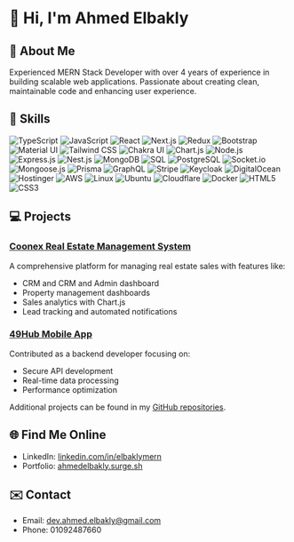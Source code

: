 # 👋 Hi, I'm Ahmed Elbakly

## 🌟 About Me
Experienced MERN Stack Developer with over 4 years of experience in building scalable web applications. Passionate about creating clean, maintainable code and enhancing user experience.

## 🚀 Skills

<div align="left">
  <img src="https://img.shields.io/badge/-TypeScript-007ACC?logo=typescript&logoColor=white&style=for-the-badge" alt="TypeScript" />
  <img src="https://img.shields.io/badge/-JavaScript-F7DF1E?logo=javascript&logoColor=black&style=for-the-badge" alt="JavaScript" />
  <img src="https://img.shields.io/badge/-React-61DAFB?logo=react&logoColor=black&style=for-the-badge" alt="React" />
  <img src="https://img.shields.io/badge/-Next.js-000000?logo=next.js&logoColor=white&style=for-the-badge" alt="Next.js" />
  <img src="https://img.shields.io/badge/-Redux-764ABC?logo=redux&logoColor=white&style=for-the-badge" alt="Redux" />
  <img src="https://img.shields.io/badge/-Bootstrap-7952B3?logo=bootstrap&logoColor=white&style=for-the-badge" alt="Bootstrap" />
  <img src="https://img.shields.io/badge/-Material%20UI-0081CB?logo=mui&logoColor=white&style=for-the-badge" alt="Material UI" />
  <img src="https://img.shields.io/badge/-Tailwind%20CSS-38B2AC?logo=tailwind-css&logoColor=white&style=for-the-badge" alt="Tailwind CSS" />
  <img src="https://img.shields.io/badge/-Chakra%20UI-319795?logo=chakra-ui&logoColor=white&style=for-the-badge" alt="Chakra UI" />
  <img src="https://img.shields.io/badge/-Chart.js-FF6384?logo=chartdotjs&logoColor=white&style=for-the-badge" alt="Chart.js" />
  <img src="https://img.shields.io/badge/-Node.js-339933?logo=node.js&logoColor=white&style=for-the-badge" alt="Node.js" />
  <img src="https://img.shields.io/badge/-Express.js-000000?logo=express&logoColor=white&style=for-the-badge" alt="Express.js" />
  <img src="https://img.shields.io/badge/-Nest.js-E0234E?logo=nestjs&logoColor=white&style=for-the-badge" alt="Nest.js" />
  <img src="https://img.shields.io/badge/-MongoDB-47A248?logo=mongodb&logoColor=white&style=for-the-badge" alt="MongoDB" />
  <img src="https://img.shields.io/badge/-SQL-4479A1?logo=postgresql&logoColor=white&style=for-the-badge" alt="SQL" />
  <img src="https://img.shields.io/badge/-PostgreSQL-336791?logo=postgresql&logoColor=white&style=for-the-badge" alt="PostgreSQL" />
  <img src="https://img.shields.io/badge/-Socket.io-010101?logo=socketdotio&logoColor=white&style=for-the-badge" alt="Socket.io" />
  <img src="https://img.shields.io/badge/-Mongoose.js-880000?logo=mongodb&logoColor=white&style=for-the-badge" alt="Mongoose.js" />
  <img src="https://img.shields.io/badge/-Prisma-2D3748?logo=prisma&logoColor=white&style=for-the-badge" alt="Prisma" />
  <img src="https://img.shields.io/badge/-GraphQL-E10098?logo=graphql&logoColor=white&style=for-the-badge" alt="GraphQL" />
  <img src="https://img.shields.io/badge/-Stripe-008CDD?logo=stripe&logoColor=white&style=for-the-badge" alt="Stripe" />
  <img src="https://img.shields.io/badge/-Keycloak-2C2F33?logo=keycloak&logoColor=white&style=for-the-badge" alt="Keycloak" />
  <img src="https://img.shields.io/badge/-DigitalOcean-0080FF?logo=digitalocean&logoColor=white&style=for-the-badge" alt="DigitalOcean" />
  <img src="https://img.shields.io/badge/-Hostinger-FF5722?logo=hostinger&logoColor=white&style=for-the-badge" alt="Hostinger" />
  <img src="https://img.shields.io/badge/-AWS-232F3E?logo=amazon-aws&logoColor=white&style=for-the-badge" alt="AWS" />
  <img src="https://img.shields.io/badge/-Linux-FCC624?logo=linux&logoColor=black&style=for-the-badge" alt="Linux" />
  <img src="https://img.shields.io/badge/-Ubuntu-E95420?logo=ubuntu&logoColor=white&style=for-the-badge" alt="Ubuntu" />
  <img src="https://img.shields.io/badge/-Cloudflare-F38020?logo=cloudflare&logoColor=white&style=for-the-badge" alt="Cloudflare" />
  <img src="https://img.shields.io/badge/-Docker-2496ED?logo=docker&logoColor=white&style=for-the-badge" alt="Docker" />
  <img src="https://img.shields.io/badge/-HTML5-E34F26?logo=html5&logoColor=white&style=for-the-badge" alt="HTML5" />
  <img src="https://img.shields.io/badge/-CSS3-1572B6?logo=css3&logoColor=white&style=for-the-badge" alt="CSS3" />
</div>

## 💻 Projects
### [Coonex Real Estate Management System](https://crm.coonex.io)
A comprehensive platform for managing real estate sales with features like:
- CRM and CRM  and Admin dashboard
- Property management dashboards
- Sales analytics with Chart.js
- Lead tracking and automated notifications

### [49Hub Mobile App](https://play.google.com/store/apps/details?id=com.fourtyninehub.fourtynine&hl=en_NZ)
Contributed as a backend developer focusing on:
- Secure API development
- Real-time data processing
- Performance optimization

Additional projects can be found in my [GitHub repositories](https://github.com/ahmedelbakly?tab=repositories).

## 🌐 Find Me Online
- LinkedIn: [linkedin.com/in/elbaklymern](https://linkedin.com/in/elbaklymern)
- Portfolio: [ahmedelbakly.surge.sh](https://ahmedelbakly.surge.sh)

## ✉️ Contact
- Email: dev.ahmed.elbakly@gmail.com
- Phone: 01092487660


